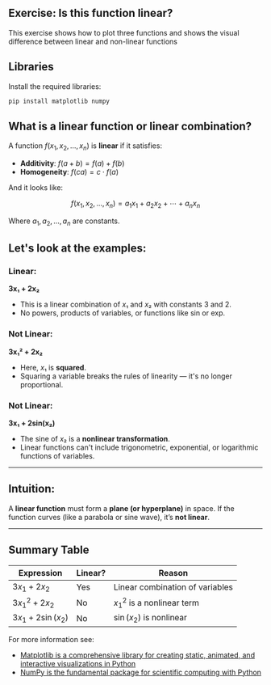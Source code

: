 ## Exercise: Is this function linear? 

This exercise shows how to plot three functions and shows the visual difference between linear and non-linear functions

## Libraries

Install the required libraries:
```bash
pip install matplotlib numpy
```

## What is a linear function or linear combination?

A function $f(x_1, x_2, ..., x_n)$ is **linear** if it satisfies:

* **Additivity**: $f(a + b) = f(a) + f(b)$
* **Homogeneity**: $f(ca) = c \cdot f(a)$

And it looks like:

$$
f(x_1, x_2, ..., x_n) = a_1x_1 + a_2x_2 + \cdots + a_nx_n
$$

Where $a_1, a_2, ..., a_n$ are constants.

## Let's look at the examples:

### Linear:

**3x₁ + 2x₂**

* This is a linear combination of $x₁$ and $x₂$ with constants 3 and 2.
* No powers, products of variables, or functions like sin or exp.

### Not Linear:

**3x₁² + 2x₂**

* Here, $x₁$ is **squared**.
* Squaring a variable breaks the rules of linearity — it's no longer proportional.

### Not Linear:

**3x₁ + 2sin(x₂)**

* The sine of $x₂$ is a **nonlinear transformation**.
* Linear functions can't include trigonometric, exponential, or logarithmic functions of variables.

---

## Intuition:

A **linear function** must form a **plane (or hyperplane)** in space. If the function curves (like a parabola or sine wave), it’s **not linear**.

---

## Summary Table

| Expression          | Linear? | Reason                          |
| ------------------- | ------- | ------------------------------- |
| $3x_1 + 2x_2$       |  Yes   | Linear combination of variables |
| $3x_1^2 + 2x_2$     |  No    | $x_1^2$ is a nonlinear term     |
| $3x_1 + 2\sin(x_2)$ |  No    | $\sin(x_2)$ is nonlinear        |

For more information see:
- [Matplotlib is a comprehensive library for creating static, animated, and interactive visualizations in Python](https://pypi.org/project/matplotlib/)
- [NumPy is the fundamental package for scientific computing with Python](https://pypi.org/project/numpy/)